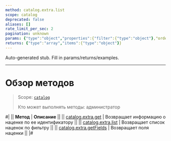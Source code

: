 ```yaml
---
method: catalog.extra.list
scope: catalog
deprecated: false
aliases: []
rate_limit_per_sec: 2
pagination: unknown
params: {"type":"object","properties":{"filter":{"type":"object"},"order":{"type":"object"},"select":{"type":"array","items":{"type":"string"}},"start":{"type":["integer","string"]}}}
returns: {"type":"array","items":{"type":"object"}}
---
```


Auto-generated stub. Fill in params/returns/examples.

---

# Обзор методов

> Scope: [`catalog`](../../scopes/permissions.md)
>
> Кто может выполнять методы: администратор

#|
|| **Метод** | **Описание** ||
|| [catalog.extra.get](catalog-extra-get.md) | Возвращает информацию о наценке по ее идентификатору ||
|| [catalog.extra.list](catalog-extra-list.md) | Возвращает список наценок по фильтру ||
|| [catalog.extra.getFields](catalog-extra-get-fields.md) | Возвращает поля наценки ||
|#
